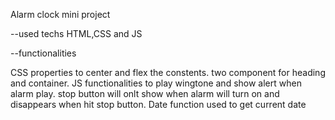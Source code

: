Alarm clock mini project

--used techs HTML,CSS and JS

--functionalities

CSS properties to center and flex the constents.
two component for heading and container.
JS functionalities to play wingtone and show alert when alarm play.
stop button will onlt show when alarm will turn on and disappears when hit stop button.
Date function used to get current date
